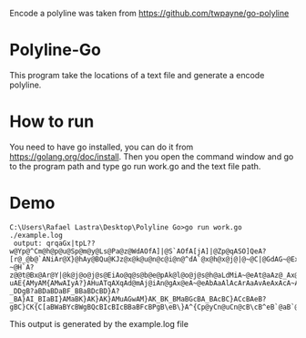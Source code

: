 Encode a polyline was taken from https://github.com/twpayne/go-polyline
# Polyline-Go
This program take the locations of a text file and generate a encode polyline.
# How to run 
You need to have go installed, you can do it from https://golang.org/doc/install. Then you open the command window and go to the program path and type go run work.go and the text file path.
# Demo
    C:\Users\Rafael Lastra\Desktop\Polyline Go>go run work.go ./example.log
     output: qrqaGx|tpL??w@Yp@^Cm@h@p@u@Sp@m@y@Ls@Pa@z@WdAOfA]|@S`AOfA[jA]|@Zp@qASO]QeA?[r@_@b@`ANiAr@X}@hAy@BQu@KJz@x@k@u@n@c@i@n@^dA`@x@h@x@j@|@~@C|@GdAG~@Ex@?~@H`A?z@@t@Bx@Ar@Y|@k@j@o@j@s@EiAo@q@s@b@e@pAk@l@o@j@s@h@aLdMiA~@eAt@aAz@_Ax@{@~@w@`Aw@~@{@`Ay@`A{@bA{@`A}@bA_AfA}@jAy@nA{@nAu@lAq@rAo@rAo@rAs@xAq@xAm@xAe@tAk@rAg@tAm@zAq@zAq@zAo@rAw@xA{@pA}@rAeAhAcAjA_AdAaA`AgAx@aAx@cAn@{@j@oAt@oAp@qAl@oA\qANoANsA?uAE{AMyAM{AMwAIyA?}AHuATqAXqAd@mAj@iAn@gAx@eA~@eAbAaAlAcArAaAvAeAxAcA~AcAxAeA|AcAzAeAvAiArAkApAoAbAoA`AoAfAoAhAeAfAaApAeAtAaAtAcArA_AtAaAvAaAxAiA|AgAzAeAzAgAxAgA`BeA~AgAzAcAzAcAxAcAxAeArAkApAkAnAkAlAoAhAoAhAoAfAmAfAoAdAmAdAkAbAmAdAqAdAiAbAkAbAkAbAiAbAiA`AgA~@iA`AmA`AkAdAqAfAmAdAmAdAmAdAmAfAoA~@uAx@wAn@yAh@{Ab@aBTaBRcBHgBDw@?_DDgB?aBDaBDaBF_BBaBDcBD}A?_BA}AI_BIaBI}AMaBK}AK}AK}AMuAGwAM}AK_BK_BMaBGcBA_BAcBC}ACcBAeB?gBC}CK{C[aBWaBYcBWgBQcBIcBIcBBaBFcBPgB\eB\}A^{Cp@yCn@uCn@cB\cB^eB`@aB`@}A`@}A\w@NiB\iBTkBNiBNaBB_BCcBC
This output is generated by the example.log file
